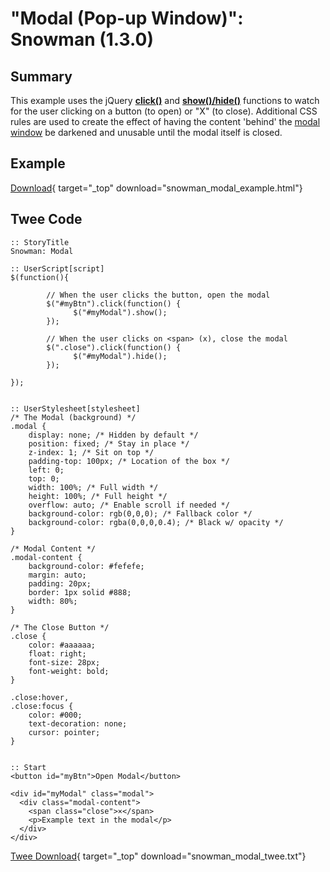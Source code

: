 # "Modal (Pop-up Window)": Snowman (1.3.0)

## Summary

This example uses the jQuery **[click()](https://api.jquery.com/click/)** and **[show()/hide()](http://api.jquery.com/show/)** functions to watch for the user clicking on a button (to open) or "X" (to close). Additional CSS rules are used to create the effect of having the content 'behind' the [modal window](https://en.wikipedia.org/wiki/Modal_window) be darkened and unusable until the modal itself is closed.

## Example

[Download](snowman_modal_example.html){ target="_top" download="snowman_modal_example.html"}

## Twee Code

```twee
:: StoryTitle
Snowman: Modal

:: UserScript[script]
$(function(){

        // When the user clicks the button, open the modal
        $("#myBtn").click(function() {
              $("#myModal").show();
        });

        // When the user clicks on <span> (x), close the modal
        $(".close").click(function() {
              $("#myModal").hide();
        });

});


:: UserStylesheet[stylesheet]
/* The Modal (background) */
.modal {
    display: none; /* Hidden by default */
    position: fixed; /* Stay in place */
    z-index: 1; /* Sit on top */
    padding-top: 100px; /* Location of the box */
    left: 0;
    top: 0;
    width: 100%; /* Full width */
    height: 100%; /* Full height */
    overflow: auto; /* Enable scroll if needed */
    background-color: rgb(0,0,0); /* Fallback color */
    background-color: rgba(0,0,0,0.4); /* Black w/ opacity */
}

/* Modal Content */
.modal-content {
    background-color: #fefefe;
    margin: auto;
    padding: 20px;
    border: 1px solid #888;
    width: 80%;
}

/* The Close Button */
.close {
    color: #aaaaaa;
    float: right;
    font-size: 28px;
    font-weight: bold;
}

.close:hover,
.close:focus {
    color: #000;
    text-decoration: none;
    cursor: pointer;
}


:: Start
<button id="myBtn">Open Modal</button>

<div id="myModal" class="modal">
  <div class="modal-content">
    <span class="close">×</span>
    <p>Example text in the modal</p>
  </div>
</div>

```

[Twee Download](snowman_modal_twee.txt){ target="_top" download="snowman_modal_twee.txt"}
